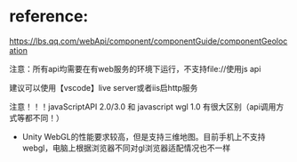 # reference:
https://lbs.qq.com/webApi/component/componentGuide/componentGeolocation

注意：所有api均需要在有web服务的环境下运行，不支持file://使用js api

建议可以使用【vscode】live server或者iis启http服务

注意！！！javaScriptAPI 2.0/3.0 和 javascript wgl 1.0 有很大区别（api调用方式等都不同！）
- Unity WebGL的性能要求较高，但是支持三维地图。目前手机上不支持webgl，电脑上根据浏览器不同对gl浏览器适配情况也不一样